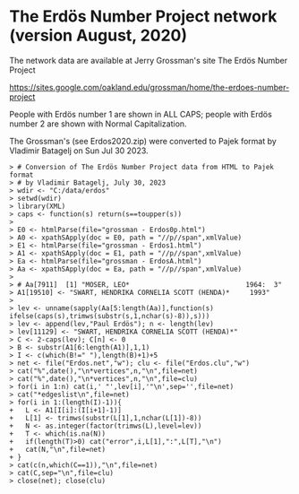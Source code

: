 # The Erdös Number Project network (version August, 2020) 

The network data are available at Jerry Grossman's site The Erdös Number Project 

https://sites.google.com/oakland.edu/grossman/home/the-erdoes-number-project

People with Erdös number 1 are shown in ALL CAPS;  people with Erdös number 2 are shown with Normal Capitalization. 

The Grossman's (see Erdos2020.zip) were converted to Pajek format by Vladimir Batagelj on Sun Jul 30 2023.

```
> # Conversion of The Erdös Number Project data from HTML to Pajek format
> # by Vladimir Batagelj, July 30, 2023
> wdir <- "C:/data/erdos"
> setwd(wdir)
> library(XML)
> caps <- function(s) return(s==toupper(s))
>
> E0 <- htmlParse(file="grossman - Erdos0p.html")
> A0 <- xpathSApply(doc = E0, path = "//p//span",xmlValue)
> E1 <- htmlParse(file="grossman - Erdos1.html")
> A1 <- xpathSApply(doc = E1, path = "//p//span",xmlValue)
> Ea <- htmlParse(file="grossman - ErdosA.html")
> Aa <- xpathSApply(doc = Ea, path = "//p//span",xmlValue)
>
> # Aa[7911]  [1] "MOSER, LEO*                             1964:  3"
> A1[19510] <- "SWART, HENDRIKA CORNELIA SCOTT (HENDA)*     1993"
>
> lev <- unname(sapply(Aa[5:length(Aa)],function(s) ifelse(caps(s),trimws(substr(s,1,nchar(s)-8)),s)))
> lev <- append(lev,"Paul Erdös"); n <- length(lev)
> lev[11129] <- "SWART, HENDRIKA CORNELIA SCOTT (HENDA)*"
> C <- 2-caps(lev); C[n] <- 0
> B <- substr(A1[6:length(A1)],1,1)
> I <- c(which(B!=" "),length(B)+1)+5
> net <- file("Erdos.net","w"); clu <- file("Erdos.clu","w")
> cat("%",date(),"\n*vertices",n,"\n",file=net)
> cat("%",date(),"\n*vertices",n,"\n",file=clu)
> for(i in 1:n) cat(i,' "',lev[i],'"\n',sep='',file=net)
> cat("*edgeslist\n",file=net)
> for(i in 1:(length(I)-1)){
+   L <- A1[I[i]:(I[i+1]-1)]
+   L[1] <- trimws(substr(L[1],1,nchar(L[1])-8))
+   N <- as.integer(factor(trimws(L),level=lev))
+   T <- which(is.na(N))
+   if(length(T)>0) cat("error",i,L[1],":",L[T],"\n")
+   cat(N,"\n",file=net)
+ }
> cat(c(n,which(C==1)),"\n",file=net)
> cat(C,sep="\n",file=clu)
> close(net); close(clu)
```
